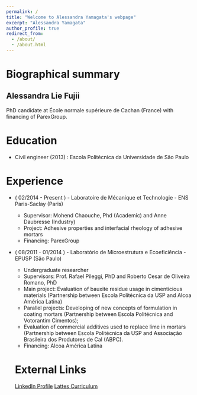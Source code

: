 ```yaml
---
permalink: /
title: "Welcome to Alessandra Yamagata's webpage"
excerpt: "Alessandra Yamagata"
author_profile: true
redirect_from: 
  - /about/
  - /about.html
---
```



# Biographical summary
## Alessandra Lie Fujii
PhD candidate at École normale supérieure de Cachan (France) with financing of ParexGroup. 

# Education
- Civil engineer (2013) : Escola Politécnica da Universidade de São Paulo

# Experience
- ( 02/2014 - Present ) - Laboratoire de Mécanique et Technologie - ENS Paris-Saclay (Paris)
  - Supervisor: Mohend Chaouche, Phd (Academic) and Anne Daubresse (Industry)
  - Project: Adhesive properties and interfacial rheology of adhesive mortars
  - Financing: ParexGroup
- ( 08/2011 - 01/2014 ) - Laboratório de Microestrutura e Ecoeficiência - EPUSP (São Paulo)
  - Undergraduate researcher
  - Supervisors: Prof. Rafael Pileggi, PhD and Roberto Cesar de Oliveira Romano, PhD
  - Main project: Evaluation of bauxite residue usage in cimenticious materials (Partnership between Escola Politécnica da USP and Alcoa América Latina)
  - Parallel projects: Developing of new concepts of formulation in coating mortars (Partnership between Escola Politécnica and Votorantim Cimentos);
  - Evaluation of commercial additives used to replace lime in mortars (Partnership between Escola Politécnica da USP and Associação Brasileira dos Produtores de Cal (ABPC).
  - Financing: Alcoa América Latina
  
  
  # External Links
  [LinkedIn Profile](http://linkedin.com/in/alfujii)
  [Lattes Curriculum](http://lattes.cnpq.br/7932148707851149)
  
  
  
